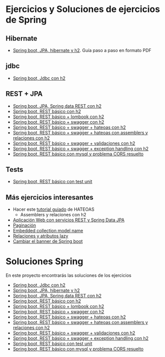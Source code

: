 # Ejercicios y Soluciones de ejercicios de Spring

## Hibernate

- [Spring boot, JPA, hibernate y h2](spring-boot-jpa-with-hibernate-and-h2/). Guía paso a paso en formato PDF

## jdbc

- [Spring boot, Jdbc con h2](/spring-boot-jdbc-with-h2)

## REST + JPA

- [Spring boot, JPA, Spring data REST con h2](spring-boot-jpa-spring-data-rest/)
- [Spring boot, REST básico con h2](spring-boot-rest-service-basic/)
- [Spring boot, REST básico + lombook con h2](spring-boot-rest-service-basic-lombok/)
- [Spring boot, REST básico + swagger con h2](spring-boot-rest-service-with-swagger/)
- [Spring boot, REST básico + swagger + hateoas con h2](spring-boot-rest-service-with-hateoas/)
- [Spring boot, REST básico + swagger + hateoas con assemblers y relaciones con h2](spring-boot-rest-service-with-hateoas-v2/)
- [Spring boot, REST básico + swagger + validaciones con h2](spring-boot-rest-service-validation/)
- [Spring boot, REST básico + swagger + exception handling con h2](spring-boot-rest-service-exception-handling/)
- [Spring boot, REST básico con mysql y problema CORS resuelto](spring-boot-rest-service-cors-with-mysql/)

## Tests
- [Spring boot, REST básico con test unit](spring-boot-rest-services-with-unit-and-integration-tests/)

## Más ejercicios interesantes
- Hacer este [tutorial guiado](https://howtodoinjava.com/spring5/hateoas/spring-hateoas-tutorial/) de HATEOAS
  - Assemblers y relaciones con h2
- [Aplicación Web con servicios REST y Spring Data JPA](https://danielme.com/2018/02/21/tutorial-spring-boot-web-spring-data-jpa/)
- [Paginación](https://howtodoinjava.com/spring5/hateoas/pagination-links/)
- [Embedded collection model name](https://howtodoinjava.com/spring5/hateoas/embedded-collection-name/)
- [Relaciones y atributos lazy](https://danielme.com/2018/01/03/hibernatejpa-relaciones-y-atributos-lazy-bytecode-enhacement/)
- [Cambiar el banner de Spring boot](https://danielme.com/2019/06/14/tips-spring-boot-banner-ascii-de-inicio/)


 # Soluciones Spring
 
 En este proyecto encontrarás las soluciones de los ejercicios
 
  - [Spring boot, Jdbc con h2](spring-boot-jdbc-with-h2/)
  - [Spring boot, JPA, hibernate y h2](spring-boot-jpa-with-hibernate-and-h2/)
  - [Spring boot, JPA, Spring data REST con h2](spring-boot-jpa-spring-data-rest/)
  - [Spring boot, REST básico con h2](spring-boot-rest-service-basic/)
  - [Spring boot, REST básico + lombook con h2](spring-boot-rest-service-basic-lombok/)
  - [Spring boot, REST básico + swagger con h2](spring-boot-rest-service-with-swagger/)
  - [Spring boot, REST básico + swagger + hateoas con h2](spring-boot-rest-service-with-hateoas/)
  - [Spring boot, REST básico + swagger + hateoas con assemblers y relaciones con h2](spring-boot-rest-service-with-hateoas-v2/)
  - [Spring boot, REST básico + swagger + validaciones con h2](spring-boot-rest-service-validation/)
  - [Spring boot, REST básico + swagger + exception handling con h2](spring-boot-rest-service-exception-handling/)
  - [Spring boot, REST básico con test unit](spring-boot-rest-services-with-unit-and-integration-tests/)
  - [Spring boot, REST básico con mysql y problema CORS resuelto](spring-boot-rest-service-cors-with-mysql/)

